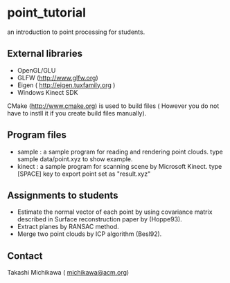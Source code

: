 point_tutorial
==============

an introduction to point processing for students.

External libraries 
------------------
- OpenGL/GLU
- GLFW (http://www.glfw.org)
- Eigen ( http://eigen.tuxfamily.org ) 
- Windows Kinect SDK


CMake (http://www.cmake.org) is used to build files ( However you do not have to instll it if you create build files manually). 

Program files
-------------
- sample : a sample program for reading and rendering point clouds. type sample data/point.xyz to show example.
- kinect : a sample program for scanning scene by Microsoft Kinect. type [SPACE] key to export point set as "result.xyz"

Assignments to students 
-----------------------
- Estimate the normal vector of each point by using covariance matrix described in Surface reconstruction paper by (Hoppe93).
- Extract planes by RANSAC method. 
- Merge two point clouds by ICP algorithm (Besl92).

Contact
-------
Takashi Michikawa ( michikawa@acm.org) 
